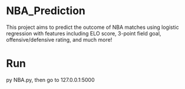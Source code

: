 # NBA_Prediction
This project aims to predict the outcome of NBA matches using logistic regression with features including ELO score, 3-point field goal, offensive/defensive rating, and much more!

# Run
py NBA.py, then go to 127.0.0.1:5000